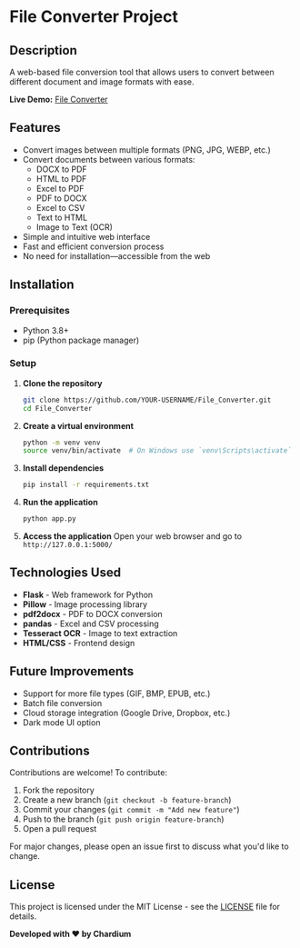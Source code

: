 # File Converter Project

## Description

A web-based file conversion tool that allows users to convert between different document and image formats with ease.

**Live Demo:** [File Converter](https://file-converter-h1dj.onrender.com)

## Features

- Convert images between multiple formats (PNG, JPG, WEBP, etc.)
- Convert documents between various formats:
  - DOCX to PDF
  - HTML to PDF
  - Excel to PDF
  - PDF to DOCX
  - Excel to CSV
  - Text to HTML
  - Image to Text (OCR)
- Simple and intuitive web interface
- Fast and efficient conversion process
- No need for installation—accessible from the web

## Installation

### Prerequisites

- Python 3.8+
- pip (Python package manager)

### Setup

1. **Clone the repository**

   ```sh
   git clone https://github.com/YOUR-USERNAME/File_Converter.git
   cd File_Converter
   ```

2. **Create a virtual environment**

   ```sh
   python -m venv venv
   source venv/bin/activate  # On Windows use `venv\Scripts\activate`
   ```

3. **Install dependencies**

   ```sh
   pip install -r requirements.txt
   ```

4. **Run the application**

   ```sh
   python app.py
   ```

5. **Access the application**
   Open your web browser and go to `http://127.0.0.1:5000/`

## Technologies Used

- **Flask** - Web framework for Python
- **Pillow** - Image processing library
- **pdf2docx** - PDF to DOCX conversion
- **pandas** - Excel and CSV processing
- **Tesseract OCR** - Image to text extraction
- **HTML/CSS** - Frontend design

## Future Improvements

- Support for more file types (GIF, BMP, EPUB, etc.)
- Batch file conversion
- Cloud storage integration (Google Drive, Dropbox, etc.)
- Dark mode UI option

## Contributions

Contributions are welcome! To contribute:

1. Fork the repository
2. Create a new branch (`git checkout -b feature-branch`)
3. Commit your changes (`git commit -m "Add new feature"`)
4. Push to the branch (`git push origin feature-branch`)
5. Open a pull request

For major changes, please open an issue first to discuss what you'd like to change.

## License

This project is licensed under the MIT License - see the [LICENSE](LICENSE) file for details.

**Developed with ❤️ by Chardium**

